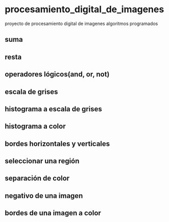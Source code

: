 # procesamiento_digital_de_imagenes
proyecto de procesamiento digital de imagenes
algoritmos programados
## suma
## resta
## operadores lógicos(and, or, not)
## escala de grises
## histograma a escala de grises
## histograma a color
## bordes horizontales y verticales
## seleccionar una región
## separación de color
## negativo de una imagen
## bordes de una imagen a color

